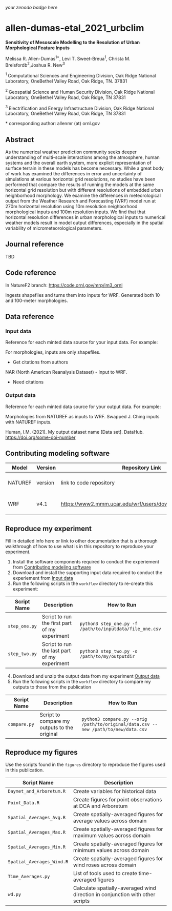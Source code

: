 _your zenodo badge here_

# allen-dumas-etal_2021_urbclim

**Sensitivity of Mesoscale Modelling to the Resolution of Urban Morphological Feature Inputs**

Melissa R. Allen-Dumas<sup>1\*</sup>, Levi T. Sweet-Breua<sup>1</sup>, Christa M. Brelsfordb<sup>2</sup>,Joshua R. New<sup>3</sup>

<sup>1 </sup> Computational Sciences and Engineering Division, Oak Ridge National Laboratory, OneBethel Valley Road, Oak Ridge, TN. 37831

<sup>2 </sup> Geospatial Science and Human Security Division, Oak Ridge National Laboratory, OneBethel Valley Road, Oak Ridge, TN 37831

<sup>3 </sup> Electrification and Energy Infrastructure Division, Oak Ridge National Laboratory, OneBethel Valley Road, Oak Ridge, TN 37831

\* corresponding author:  allenmr (at) ornl.gov

## Abstract
As the numerical weather prediction community seeks deeper understanding of multi-scale interactions among the atmosphere, human systems and the overall earth system, more explicit representation of surface terrain in these models has become necessary. While a great body of work has examined the differences in error and uncertainty of simulations at various horizontal grid resolutions, no studies have been performed that compare the results of running the models at the same horizontal grid resolution but with different resolutions of embedded urban neighborhood morphology. We examine the differences in meteorological output from the Weather Research and Forecasting (WRF) model run at 270m horizontal resolution using 10m resolution neighborhood morphological inputs and 100m resolution inputs. We find that that horizontal resolution differences in urban morphological inputs to numerical weather models result in model output differences, especially in the spatial variability of micrometeorological parameters.

## Journal reference
TBD

## Code reference
In NatureF2 branch:  https://code.ornl.gov/mrp/im3_ornl

Ingests shapefiles and turns them into inputs for WRF.
Generated both 10 and 100-meter morphologies.


## Data reference

### Input data
Reference for each minted data source for your input data.  For example:

For morphologies, inputs are only shapefiles.
- Get citations from authors

NAR (North American Reanalysis Dataset) - Input to WRF.
- Need citations


### Output data
Reference for each minted data source for your output data.  For example:

Morphologies from NATUREF as inputs to WRF.  Swapped J. Ching inputs with NATUREF inputs.

Human, I.M. (2021). My output dataset name [Data set]. DataHub. https://doi.org/some-doi-number

## Contributing modeling software
| Model | Version | Repository Link | DOI |
|-------|---------|-----------------|-----|
| NATUREF | version | link to code repository | link to DOI dataset |
| WRF | v4.1 | https://www2.mmm.ucar.edu/wrf/users/download/get_source.html | link to DOI dataset |

## Reproduce my experiment
Fill in detailed info here or link to other documentation that is a thorough walkthrough of how to use what is in this repository to reproduce your experiment.


1. Install the software components required to conduct the experiement from [Contributing modeling software](#contributing-modeling-software)
2. Download and install the supporting input data required to conduct the experiement from [Input data](#input-data)
3. Run the following scripts in the `workflow` directory to re-create this experiment:

| Script Name | Description | How to Run |
| --- | --- | --- |
| `step_one.py` | Script to run the first part of my experiment | `python3 step_one.py -f /path/to/inputdata/file_one.csv` |
| `step_two.py` | Script to run the last part of my experiment | `python3 step_two.py -o /path/to/my/outputdir` |

4. Download and unzip the output data from my experiment [Output data](#output-data)
5. Run the following scripts in the `workflow` directory to compare my outputs to those from the publication

| Script Name | Description | How to Run |
| --- | --- | --- |
| `compare.py` | Script to compare my outputs to the original | `python3 compare.py --orig /path/to/original/data.csv --new /path/to/new/data.csv` |

## Reproduce my figures
Use the scripts found in the `figures` directory to reproduce the figures used in this publication.

| Script Name | Description |
| --- | --- |
| `Daymet_and_Arboretum.R` | Create variables for historical data |
| `Point_Data.R` | Create figures for point observations at DCA and Arboretum |
| `Spatial_Averages_Avg.R` | Create spatially-averaged figures for average values across domain |
| `Spatial_Averages_Max.R` | Create spatially-averaged figures for maximum values across domain |
| `Spatial_Averages_Min.R` | Create spatially-averaged figures for minimum values across domain |
| `Spatial_Averages_Wind.R` | Create spatially-averaged figures for wind roses across domain |
| `Time_Averages.py` | List of tools used to create time-averaged figures |
| `wd.py` | Calculate spatially-averaged wind direction in conjunction with other scripts |

